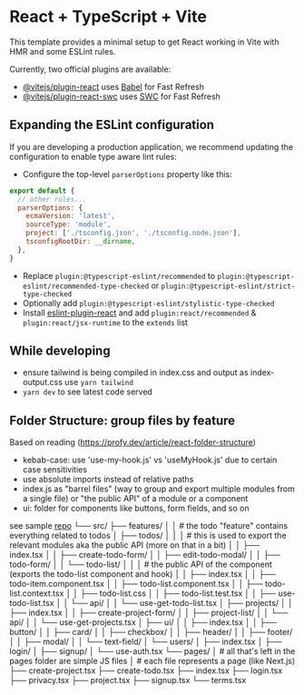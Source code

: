 # React + TypeScript + Vite

This template provides a minimal setup to get React working in Vite with HMR and some ESLint rules.

Currently, two official plugins are available:

- [@vitejs/plugin-react](https://github.com/vitejs/vite-plugin-react/blob/main/packages/plugin-react/README.md) uses [Babel](https://babeljs.io/) for Fast Refresh
- [@vitejs/plugin-react-swc](https://github.com/vitejs/vite-plugin-react-swc) uses [SWC](https://swc.rs/) for Fast Refresh

## Expanding the ESLint configuration

If you are developing a production application, we recommend updating the configuration to enable type aware lint rules:

- Configure the top-level `parserOptions` property like this:

```js
export default {
  // other rules...
  parserOptions: {
    ecmaVersion: 'latest',
    sourceType: 'module',
    project: ['./tsconfig.json', './tsconfig.node.json'],
    tsconfigRootDir: __dirname,
  },
}
```

- Replace `plugin:@typescript-eslint/recommended` to `plugin:@typescript-eslint/recommended-type-checked` or `plugin:@typescript-eslint/strict-type-checked`
- Optionally add `plugin:@typescript-eslint/stylistic-type-checked`
- Install [eslint-plugin-react](https://github.com/jsx-eslint/eslint-plugin-react) and add `plugin:react/recommended` & `plugin:react/jsx-runtime` to the `extends` list

## While developing
* ensure tailwind is being compiled in index.css and output as index-output.css use `yarn tailwind`
* `yarn dev` to see latest code served 


## Folder Structure: group files by feature
Based on reading (https://profy.dev/article/react-folder-structure)
* kebab-case: use 'use-my-hook.js' vs 'useMyHook.js' due to certain case sensitivities
* use absolute imports instead of relative paths
* index.js as "barrel files" (way to group and export multiple modules from a single file) or "the public API" of a module or a component
* ui: folder for components like buttons, form fields, and so on

see sample [repo](https://github.com/profydev/prolog-app/tree/main/features)
└── src/
    ├── features/
    │   │   # the todo "feature" contains everything related to todos
    │   ├── todos/
    │   │   │   # this is used to export the relevant modules aka the public API (more on that in a bit)
    │   │   ├── index.tsx
    │   │   ├── create-todo-form/
    │   │   ├── edit-todo-modal/
    │   │   ├── todo-form/
    │   │   └── todo-list/
    │   │       │   # the public API of the component (exports the todo-list component and hook)
    │   │       ├── index.tsx
    │   │       ├── todo-item.component.tsx
    │   │       ├── todo-list.component.tsx
    │   │       ├── todo-list.context.tsx
    │   │       ├── todo-list.css
    │   │       ├── todo-list.test.tsx
    │   │       ├── use-todo-list.tsx
    │   │       └── api/
    │   │           └── use-get-todo-list.tsx
    │   ├── projects/
    │   │   ├── index.tsx
    │   │   ├── create-project-form/
    │   │   ├── project-list/
    │   │   └── api/
    │   │       └── use-get-projects.tsx
    │   ├── ui/
    │   │   ├── index.tsx
    │   │   ├── button/
    │   │   ├── card/
    │   │   ├── checkbox/
    │   │   ├── header/
    │   │   ├── footer/
    │   │   ├── modal/
    │   │   └── text-field/
    │   └── users/
    │       ├── index.tsx
    │       ├── login/
    │       ├── signup/
    │       └── use-auth.tsx
    └── pages/
        │   # all that's left in the pages folder are simple JS files
        │   # each file represents a page (like Next.js)
        ├── create-project.tsx
        ├── create-todo.tsx
        ├── index.tsx
        ├── login.tsx
        ├── privacy.tsx
        ├── project.tsx
        ├── signup.tsx
        └── terms.tsx